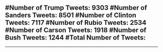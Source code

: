 #Number of Trump Tweets: 9303
#Number of Sanders Tweets: 8501
#Number of Clinton Tweets: 7117
#Number of Rubio Tweets: 2534
#Number of Carson Tweets: 1918
#Number of Bush Tweets: 1244
#Total Number of Tweets:  
---
---
